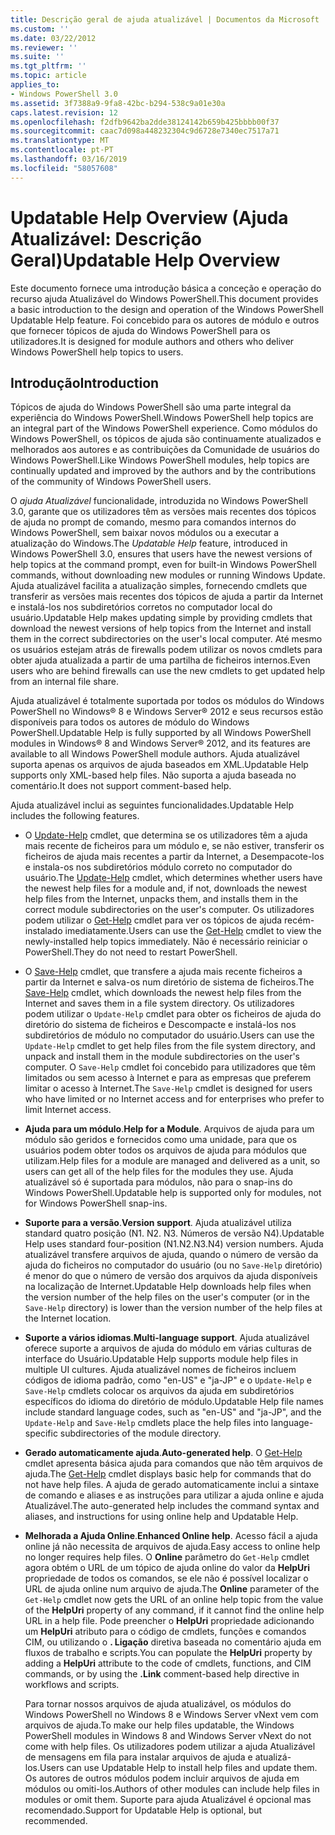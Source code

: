 ```yaml
---
title: Descrição geral de ajuda atualizável | Documentos da Microsoft
ms.custom: ''
ms.date: 03/22/2012
ms.reviewer: ''
ms.suite: ''
ms.tgt_pltfrm: ''
ms.topic: article
applies_to:
- Windows PowerShell 3.0
ms.assetid: 3f7388a9-9fa8-42bc-b294-538c9a01e30a
caps.latest.revision: 12
ms.openlocfilehash: f2dfb9642ba2dde38124142b659b425bbbb00f37
ms.sourcegitcommit: caac7d098a448232304c9d6728e7340ec7517a71
ms.translationtype: MT
ms.contentlocale: pt-PT
ms.lasthandoff: 03/16/2019
ms.locfileid: "58057608"
---
```

# <a name="updatable-help-overview"></a><span data-ttu-id="20989-102">Updatable Help Overview (Ajuda Atualizável: Descrição Geral)</span><span class="sxs-lookup"><span data-stu-id="20989-102">Updatable Help Overview</span></span>

<span data-ttu-id="20989-103">Este documento fornece uma introdução básica a conceção e operação do recurso ajuda Atualizável do Windows PowerShell.</span><span class="sxs-lookup"><span data-stu-id="20989-103">This document provides a basic introduction to the design and operation of the Windows PowerShell Updatable Help feature.</span></span> <span data-ttu-id="20989-104">Foi concebido para os autores de módulo e outros que fornecer tópicos de ajuda do Windows PowerShell para os utilizadores.</span><span class="sxs-lookup"><span data-stu-id="20989-104">It is designed for module authors and others who deliver Windows PowerShell help topics to users.</span></span>

## <a name="introduction"></a><span data-ttu-id="20989-105">Introdução</span><span class="sxs-lookup"><span data-stu-id="20989-105">Introduction</span></span>

<span data-ttu-id="20989-106">Tópicos de ajuda do Windows PowerShell são uma parte integral da experiência do Windows PowerShell.</span><span class="sxs-lookup"><span data-stu-id="20989-106">Windows PowerShell help topics are an integral part of the Windows PowerShell experience.</span></span> <span data-ttu-id="20989-107">Como módulos do Windows PowerShell, os tópicos de ajuda são continuamente atualizados e melhorados aos autores e as contribuições da Comunidade de usuários do Windows PowerShell.</span><span class="sxs-lookup"><span data-stu-id="20989-107">Like Windows PowerShell modules, help topics are continually updated and improved by the authors and by the contributions of the community of Windows PowerShell users.</span></span>

<span data-ttu-id="20989-108">O *ajuda Atualizável* funcionalidade, introduzida no Windows PowerShell 3.0, garante que os utilizadores têm as versões mais recentes dos tópicos de ajuda no prompt de comando, mesmo para comandos internos do Windows PowerShell, sem baixar novos módulos ou a executar a atualização do Windows.</span><span class="sxs-lookup"><span data-stu-id="20989-108">The *Updatable Help* feature, introduced in Windows PowerShell 3.0, ensures that users have the newest versions of help topics at the command prompt, even for built-in Windows PowerShell commands, without downloading new modules or running Windows Update.</span></span> <span data-ttu-id="20989-109">Ajuda atualizável facilita a atualização simples, fornecendo cmdlets que transferir as versões mais recentes dos tópicos de ajuda a partir da Internet e instalá-los nos subdiretórios corretos no computador local do usuário.</span><span class="sxs-lookup"><span data-stu-id="20989-109">Updatable Help makes updating simple by providing cmdlets that download the newest versions of help topics from the Internet and install them in the correct subdirectories on the user's local computer.</span></span> <span data-ttu-id="20989-110">Até mesmo os usuários estejam atrás de firewalls podem utilizar os novos cmdlets para obter ajuda atualizada a partir de uma partilha de ficheiros internos.</span><span class="sxs-lookup"><span data-stu-id="20989-110">Even users who are behind firewalls can use the new cmdlets to get updated help from an internal file share.</span></span>

<span data-ttu-id="20989-111">Ajuda atualizável é totalmente suportada por todos os módulos do Windows PowerShell no Windows® 8 e Windows Server® 2012 e seus recursos estão disponíveis para todos os autores de módulo do Windows PowerShell.</span><span class="sxs-lookup"><span data-stu-id="20989-111">Updatable Help is fully supported by all Windows PowerShell modules in Windows® 8 and Windows Server® 2012, and its features are available to all Windows PowerShell module authors.</span></span> <span data-ttu-id="20989-112">Ajuda atualizável suporta apenas os arquivos de ajuda baseados em XML.</span><span class="sxs-lookup"><span data-stu-id="20989-112">Updatable Help supports only XML-based help files.</span></span> <span data-ttu-id="20989-113">Não suporta a ajuda baseada no comentário.</span><span class="sxs-lookup"><span data-stu-id="20989-113">It does not support comment-based help.</span></span>

<span data-ttu-id="20989-114">Ajuda atualizável inclui as seguintes funcionalidades.</span><span class="sxs-lookup"><span data-stu-id="20989-114">Updatable Help includes the following features.</span></span>

- <span data-ttu-id="20989-115">O [Update-Help](/powershell/module/Microsoft.PowerShell.Core/Update-Help) cmdlet, que determina se os utilizadores têm a ajuda mais recente de ficheiros para um módulo e, se não estiver, transferir os ficheiros de ajuda mais recentes a partir da Internet, a Desempacote-los e instala-os nos subdiretórios módulo correto no computador do usuário.</span><span class="sxs-lookup"><span data-stu-id="20989-115">The [Update-Help](/powershell/module/Microsoft.PowerShell.Core/Update-Help) cmdlet, which determines whether users have the newest help files for a module and, if not, downloads the newest help files from the Internet, unpacks them, and installs them in the correct module subdirectories on the user's computer.</span></span>
  <span data-ttu-id="20989-116">Os utilizadores podem utilizar o [Get-Help](/powershell/module/Microsoft.PowerShell.Core/Get-Help) cmdlet para ver os tópicos de ajuda recém-instalado imediatamente.</span><span class="sxs-lookup"><span data-stu-id="20989-116">Users can use the [Get-Help](/powershell/module/Microsoft.PowerShell.Core/Get-Help) cmdlet to view the newly-installed help topics immediately.</span></span>
  <span data-ttu-id="20989-117">Não é necessário reiniciar o PowerShell.</span><span class="sxs-lookup"><span data-stu-id="20989-117">They do not need to restart PowerShell.</span></span>

- <span data-ttu-id="20989-118">O [Save-Help](/powershell/module/Microsoft.PowerShell.Core/Save-Help) cmdlet, que transfere a ajuda mais recente ficheiros a partir da Internet e salva-os num diretório de sistema de ficheiros.</span><span class="sxs-lookup"><span data-stu-id="20989-118">The [Save-Help](/powershell/module/Microsoft.PowerShell.Core/Save-Help) cmdlet, which downloads the newest help files from the Internet and saves them in a file system directory.</span></span> <span data-ttu-id="20989-119">Os utilizadores podem utilizar o `Update-Help` cmdlet para obter os ficheiros de ajuda do diretório do sistema de ficheiros e Descompacte e instalá-los nos subdiretórios de módulo no computador do usuário.</span><span class="sxs-lookup"><span data-stu-id="20989-119">Users can use the `Update-Help` cmdlet to get help files from the file system directory, and unpack and install them in the module subdirectories on the user's computer.</span></span> <span data-ttu-id="20989-120">O `Save-Help` cmdlet foi concebido para utilizadores que têm limitados ou sem acesso à Internet e para as empresas que preferem limitar o acesso à Internet.</span><span class="sxs-lookup"><span data-stu-id="20989-120">The `Save-Help` cmdlet is designed for users who have limited or no Internet access and for enterprises who prefer to limit Internet access.</span></span>

- <span data-ttu-id="20989-121">**Ajuda para um módulo**.</span><span class="sxs-lookup"><span data-stu-id="20989-121">**Help for a Module**.</span></span> <span data-ttu-id="20989-122">Arquivos de ajuda para um módulo são geridos e fornecidos como uma unidade, para que os usuários podem obter todos os arquivos de ajuda para módulos que utilizam.</span><span class="sxs-lookup"><span data-stu-id="20989-122">Help files for a module are managed and delivered as a unit, so users can get all of the help files for the modules they use.</span></span> <span data-ttu-id="20989-123">Ajuda atualizável só é suportada para módulos, não para o snap-ins do Windows PowerShell.</span><span class="sxs-lookup"><span data-stu-id="20989-123">Updatable help is supported only for modules, not for Windows PowerShell snap-ins.</span></span>

- <span data-ttu-id="20989-124">**Suporte para a versão**.</span><span class="sxs-lookup"><span data-stu-id="20989-124">**Version support**.</span></span> <span data-ttu-id="20989-125">Ajuda atualizável utiliza standard quatro posição (N1. N2. N3. Números de versão N4).</span><span class="sxs-lookup"><span data-stu-id="20989-125">Updatable Help uses standard four-position (N1.N2.N3.N4) version numbers.</span></span> <span data-ttu-id="20989-126">Ajuda atualizável transfere arquivos de ajuda, quando o número de versão da ajuda do ficheiros no computador do usuário (ou no `Save-Help` diretório) é menor do que o número de versão dos arquivos da ajuda disponíveis na localização de Internet.</span><span class="sxs-lookup"><span data-stu-id="20989-126">Updatable Help downloads help files when the version number of the help files on the user's computer (or in the `Save-Help` directory) is lower than the version number of the  help files at the Internet location.</span></span>

- <span data-ttu-id="20989-127">**Suporte a vários idiomas**.</span><span class="sxs-lookup"><span data-stu-id="20989-127">**Multi-language support**.</span></span> <span data-ttu-id="20989-128">Ajuda atualizável oferece suporte a arquivos de ajuda do módulo em várias culturas de interface do Usuário.</span><span class="sxs-lookup"><span data-stu-id="20989-128">Updatable Help supports module help files in multiple UI cultures.</span></span> <span data-ttu-id="20989-129">Ajuda atualizável nomes de ficheiros incluem códigos de idioma padrão, como "en-US" e "ja-JP" e o `Update-Help` e `Save-Help` cmdlets colocar os arquivos da ajuda em subdiretórios específicos do idioma do diretório de módulo.</span><span class="sxs-lookup"><span data-stu-id="20989-129">Updatable Help file names include standard language codes, such as "en-US" and "ja-JP", and the `Update-Help` and `Save-Help` cmdlets place the help files into language-specific subdirectories of the module directory.</span></span>

- <span data-ttu-id="20989-130">**Gerado automaticamente ajuda**.</span><span class="sxs-lookup"><span data-stu-id="20989-130">**Auto-generated help**.</span></span> <span data-ttu-id="20989-131">O [Get-Help](/powershell/module/Microsoft.PowerShell.Core/Get-Help) cmdlet apresenta básica ajuda para comandos que não têm arquivos de ajuda.</span><span class="sxs-lookup"><span data-stu-id="20989-131">The [Get-Help](/powershell/module/Microsoft.PowerShell.Core/Get-Help) cmdlet displays basic help for commands that do not have help files.</span></span> <span data-ttu-id="20989-132">A ajuda de gerado automaticamente inclui a sintaxe de comando e aliases e as instruções para utilizar a ajuda online e ajuda Atualizável.</span><span class="sxs-lookup"><span data-stu-id="20989-132">The auto-generated help includes the command syntax and aliases, and instructions for using online help and Updatable Help.</span></span>

- <span data-ttu-id="20989-133">**Melhorada a Ajuda Online**.</span><span class="sxs-lookup"><span data-stu-id="20989-133">**Enhanced Online help**.</span></span> <span data-ttu-id="20989-134">Acesso fácil a ajuda online já não necessita de arquivos de ajuda.</span><span class="sxs-lookup"><span data-stu-id="20989-134">Easy access to online help no longer requires help files.</span></span> <span data-ttu-id="20989-135">O **Online** parâmetro do `Get-Help` cmdlet agora obtém o URL de um tópico de ajuda online do valor da **HelpUri** propriedade de todos os comandos, se ele não é possível localizar o URL de ajuda online num arquivo de ajuda.</span><span class="sxs-lookup"><span data-stu-id="20989-135">The **Online** parameter of the `Get-Help` cmdlet now gets the URL of an online help topic from the value of the **HelpUri** property of any command, if it cannot find the online help URL in a help file.</span></span> <span data-ttu-id="20989-136">Pode preencher o **HelpUri** propriedade adicionando um **HelpUri** atributo para o código de cmdlets, funções e comandos CIM, ou utilizando o **. Ligação** diretiva baseada no comentário ajuda em fluxos de trabalho e scripts.</span><span class="sxs-lookup"><span data-stu-id="20989-136">You can populate the **HelpUri** property by adding a **HelpUri** attribute to the code of cmdlets, functions, and CIM commands, or by using the **.Link** comment-based help directive in workflows and scripts.</span></span>

  <span data-ttu-id="20989-137">Para tornar nossos arquivos de ajuda atualizável, os módulos do Windows PowerShell no Windows 8 e Windows Server vNext vem com arquivos de ajuda.</span><span class="sxs-lookup"><span data-stu-id="20989-137">To make our help files updatable, the Windows PowerShell modules in Windows 8 and Windows Server vNext do not come with help files.</span></span> <span data-ttu-id="20989-138">Os utilizadores podem utilizar a ajuda Atualizável de mensagens em fila para instalar arquivos de ajuda e atualizá-los.</span><span class="sxs-lookup"><span data-stu-id="20989-138">Users can use Updatable Help to install help files and update them.</span></span> <span data-ttu-id="20989-139">Os autores de outros módulos podem incluir arquivos de ajuda em módulos ou omiti-los.</span><span class="sxs-lookup"><span data-stu-id="20989-139">Authors of other modules can include help files in modules or omit them.</span></span> <span data-ttu-id="20989-140">Suporte para ajuda Atualizável é opcional mas recomendado.</span><span class="sxs-lookup"><span data-stu-id="20989-140">Support for Updatable Help is optional, but recommended.</span></span>
